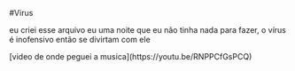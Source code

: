 #Virus
<p>eu criei esse arquivo eu uma noite que eu não tinha nada para fazer, o vírus é inofensivo então se divirtam com ele</p>
[video de onde peguei a musica](https://youtu.be/RNPPCfGsPCQ)
